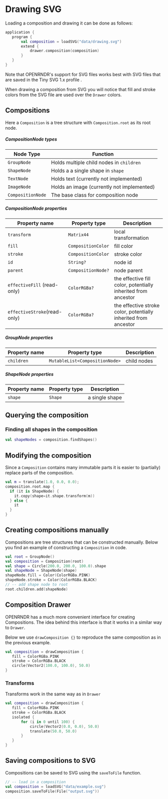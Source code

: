  
 # Drawing SVG
Loading a composition and drawing it can be done as follows: 
 
 ```kotlin
application {
    program {
        val composition = loadSVG("data/drawing.svg")
        extend {
            drawer.composition(composition)
        }
    }
}
``` 
 
 
Note that OPENRNDR's support for SVG files works best with SVG files that are saved in the Tiny SVG 1.x profile .


When drawing a composition from SVG you will notice that fill and stroke colors from the SVG file are used over the `Drawer` colors.

## Compositions

Here a `Composition` is a tree structure with `Composition.root` as its root node.

##### CompositionNode types

Node Type         | Function
------------------|-----------------------------------------
`GroupNode`       | Holds multiple child nodes in `children`
`ShapeNode`       | Holds a a single shape in `shape`
`TextNode`        | Holds text (currently not implemented)
`ImageNode`       | Holds an image (currently not implemented)
`CompositionNode` | The base class for composition node

##### CompositionNode properties

Property name                | Property type      | Description
-----------------------------|--------------------|------------
`transform`                  | `Matrix44`         | local transformation
`fill`                       | `CompositionColor` | fill color
`stroke`                     | `CompositionColor` | stroke color
`id`                         | `String?`          | node id
`parent`                     | `CompositionNode?` | node parent
`effectiveFill` (read-only)  | `ColorRGBa?`       | the effective fill color, potentially inherited from ancestor
`effectiveStroke`(read-only) | `ColorRGBa?`       | the effective stroke color, potentially inherited from ancestor

##### GroupNode properties

Property name   | Property type                   | Description
----------------|---------------------------------|---------------
`children`      | `MutableList<CompositionNode>`  | child nodes

##### ShapeNode properties

Property name   | Property type  | Description
----------------|----------------|---------------
`shape`         | `Shape`        | a single shape

## Querying the composition

### Finding all shapes in the composition

```kotlin
val shapeNodes = composition.findShapes()
```

## Modifying the composition

Since a `Composition` contains many immutable parts it is easier to (partially) replace parts of the composition.

```kotlin
val m = translate(1.0, 0.0, 0.0);
composition.root.map {
  if (it is ShapeNode) {
    it.copy(shape=it.shape.transform(m))
  } else {
    it
  }
}
```
## Creating compositions manually

Compositions are tree structures that can be constructed manually. Below you find an example of constructing a `Composition` 
in code. 
 
 ```kotlin
val root = GroupNode()
val composition = Composition(root)
val shape = Circle(200.0, 200.0, 100.0).shape
val shapeNode = ShapeNode(shape)
shapeNode.fill = Color(ColorRGBa.PINK)
shapeNode.stroke = Color(ColorRGBa.BLACK)
// -- add shape node to root
root.children.add(shapeNode)
``` 
 
 ## Composition Drawer
OPENRNDR has a much more convenient interface for creating Compositions. The idea behind this
interface is that it works in a similar way to `Drawer`. 

Below we use `drawComposition {}` to reproduce the same composition as in the previous example. 
 
 ```kotlin
val composition = drawComposition {
    fill = ColorRGBa.PINK
    stroke = ColorRGBa.BLACK
    circle(Vector2(100.0, 100.0), 50.0)
}
``` 
 
 ### Transforms
Transforms work in the same way as in `Drawer` 
 
 ```kotlin
val composition = drawComposition {
    fill = ColorRGBa.PINK
    stroke = ColorRGBa.BLACK
    isolated {
        for (i in 0 until 100) {
            circle(Vector2(0.0, 0.0), 50.0)
            translate(50.0, 50.0)
        }
    }
}
``` 
 
 ## Saving compositions to SVG 
 
 Compositions can be saved to SVG using the `saveToFile` function. 
 
 ```kotlin
// -- load in a composition
val composition = loadSVG("data/example.svg")
composition.saveToFile(File("output.svg"))
``` 
